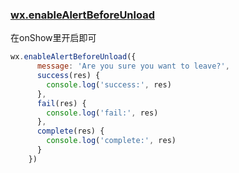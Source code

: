 ### [wx.enableAlertBeforeUnload](https://developers.weixin.qq.com/miniprogram/dev/api/ui/interaction/wx.enableAlertBeforeUnload.html)

在onShow里开启即可

```js
wx.enableAlertBeforeUnload({
      message: 'Are you sure you want to leave?',
      success(res) {
        console.log('success:', res)
      },
      fail(res) {
        console.log('fail:', res)
      },
      complete(res) {
        console.log('complete:', res)
      }
    })
```

